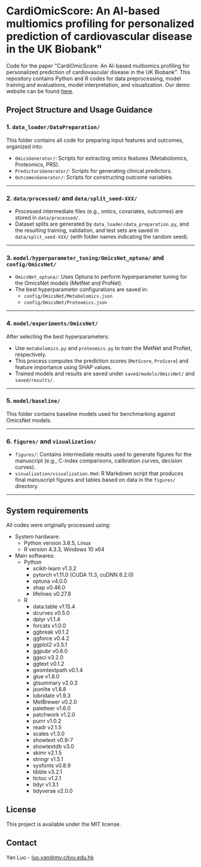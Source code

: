 # CardiOmicScore: An AI-based multiomics profiling for personalized prediction of cardiovascular disease in the UK Biobank"

Code for the paper "CardiOmicScore: An AI-based multiomics profiling for personalized prediction of cardiovascular disease in the UK Biobank". This repository contains Python and R codes for data preprocessing, model training and evaluations, model interpretation, and visualization. Our demo website can be found [here](https://yanluocityu.github.io/cardiomicscore-website/).

## Project Structure and Usage Guidance

### 1. `data_loader/DataPreparation/`

This folder contains all code for preparing input features and outcomes, organized into:

- `OmicsGenerator/`: Scripts for extracting omics features (Metabolomics, Proteomics, PRS).
- `PredictorsGenerator/`: Scripts for generating clinical predictors.
- `OutcomesGenerator/`: Scripts for constructing outcome variables.

---

### 2. `data/processed/` and `data/split_seed-XXX/`

- Processed intermediate files (e.g., omics, covariates, outcomes) are stored in `data/processed/`.
- Dataset splits are generated by `data_loader/data_preparation.py`, and the resulting training, validation, and test sets are saved in `data/split_seed-XXX/` (with folder names indicating the random seed).

---

### 3. `model/hyperparameter_tuning/OmicsNet_optuna/` and `config/OmicsNet/`

- `OmicsNet_optuna/`: Uses Optuna to perform hyperparameter tuning for the OmicsNet models (MetNet and ProNet).
- The best hyperparameter configurations are saved in:
  - `config/OmicsNet/Metabolomics.json`
  - `config/OmicsNet/Proteomics.json`

---

### 4. `model/experiments/OmicsNet/`

After selecting the best hyperparameters:

- Use `metabolomics.py` and `proteomics.py` to train the MetNet and ProNet, respectively.
- This process computes the prediction scores (`MetScore`, `ProScore`) and feature importance using SHAP values.
- Trained models and results are saved under `saved/models/OmicsNet/` and `saved/results/`.

---

### 5. `model/baseline/`

This folder contains baseline models used for benchmarking against OmicsNet models.

---

### 6. `figures/` and `visualization/`

- `figures/`: Contains intermediate results used to generate figures for the manuscript (e.g., C-index comparisons, calibration curves, decision curves).
- `visualization/visualization.Rmd`: R Markdown script that produces final manuscript figures and tables based on data in the `figures/` directory.

---


## System requirements
All codes were originally processed using:

- System hardware:
  - Python version 3.8.5, Linux
  - R version 4.3.3, Windows 10 x64
&nbsp;
- Main softwares:
  - Python
    - scikit-learn v1.3.2
    - pytorch v1.11.0 (CUDA 11.3, cuDNN 8.2.0)
    - optuna v4.0.0
    - shap v0.46.0
    - lifelines v0.27.8
  - R  
    - data.table v1.15.4
    - dcurves v0.5.0
    - dplyr v1.1.4
    - forcats v1.0.0
    - ggbreak v0.1.2
    - ggforce v0.4.2
    - ggplot2 v3.5.1
    - ggpubr v0.6.0
    - ggsci v3.2.0
    - ggtext v0.1.2
    - geomtextpath v0.1.4
    - glue v1.8.0
    - gtsummary v2.0.3
    - jsonlite v1.8.8
    - lubridate v1.9.3
    - MetBrewer v0.2.0
    - paletteer v1.6.0  
    - patchwork v1.2.0  
    - purrr v1.0.2  
    - readr v2.1.5  
    - scales v1.3.0  
    - showtext v0.9-7  
    - showtextdb v3.0  
    - skimr v2.1.5  
    - stringr v1.5.1  
    - sysfonts v0.8.9  
    - tibble v3.2.1  
    - tictoc v1.2.1  
    - tidyr v1.3.1  
    - tidyverse v2.0.0  

## License
This project is available under the MIT license.

## Contact
Yan Luo - luo.yan@my.cityu.edu.hk